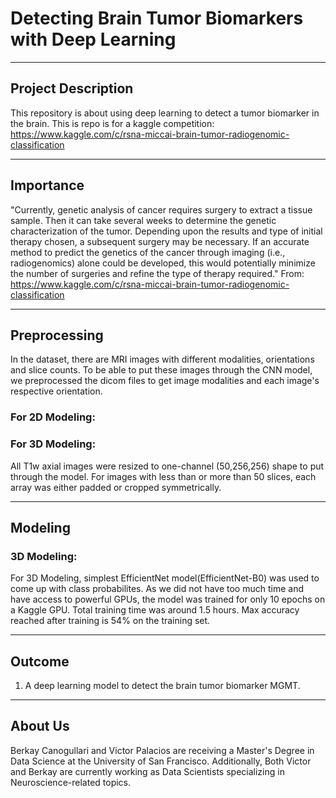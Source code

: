 # Detecting Brain Tumor Biomarkers with Deep Learning

----
Project Description
----

This repository is about using deep learning to detect a tumor biomarker in the brain.
This is repo is for a kaggle competition: https://www.kaggle.com/c/rsna-miccai-brain-tumor-radiogenomic-classification

----
Importance
----

"Currently, genetic analysis of cancer requires surgery to extract a tissue sample. Then it can take several weeks to determine the genetic characterization of the tumor. Depending upon the results and type of initial therapy chosen, a subsequent surgery may be necessary. If an accurate method to predict the genetics of the cancer through imaging (i.e., radiogenomics) alone could be developed, this would potentially minimize the number of surgeries and refine the type of therapy required." From: https://www.kaggle.com/c/rsna-miccai-brain-tumor-radiogenomic-classification


----
Preprocessing
----

In the dataset, there are MRI images with different modalities, orientations and slice counts. To be able to put these images through the CNN model, we preprocessed the dicom files to get image modalities and each image's respective orientation. 

### For 2D Modeling:

### For 3D Modeling:

All T1w axial images were resized to one-channel (50,256,256) shape to put through the model. For images with less than or more than 50 slices, each array was either padded or cropped symmetrically.


----
Modeling
----

### 3D Modeling:

For 3D Modeling, simplest EfficientNet model(EfficientNet-B0) was used to come up with class probabilites. As we did not have too much time and have access to powerful GPUs, the model was trained for only 10 epochs on a Kaggle GPU. Total training time was around 1.5 hours. Max accuracy reached after training is 54% on the training set.

----
Outcome
----

1. A deep learning model to detect the brain tumor biomarker MGMT.

----
About Us
----
Berkay Canogullari and Victor Palacios are receiving a Master's Degree in Data Science at the University of San Francisco.
Additionally, Both Victor and Berkay are currently working as Data Scientists specializing in Neuroscience-related topics.
